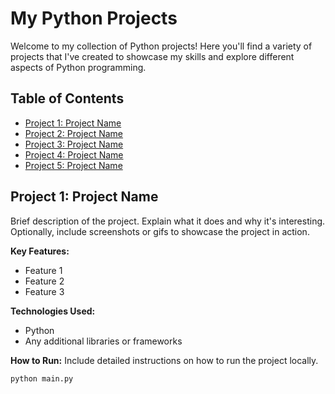 # My Python Projects

Welcome to my collection of Python projects! Here you'll find a variety of projects that I've created to showcase my skills and explore different aspects of Python programming.

## Table of Contents
- [Project 1: Project Name](#project-1-project-name)
- [Project 2: Project Name](#project-2-project-name)
- [Project 3: Project Name](#project-3-project-name)
- [Project 4: Project Name](#project-4-project-name)
- [Project 5: Project Name](#project-5-project-name)

## Project 1: Project Name
Brief description of the project. Explain what it does and why it's interesting. Optionally, include screenshots or gifs to showcase the project in action.

**Key Features:**
- Feature 1
- Feature 2
- Feature 3

**Technologies Used:**
- Python
- Any additional libraries or frameworks

**How to Run:**
Include detailed instructions on how to run the project locally.

```bash
python main.py
